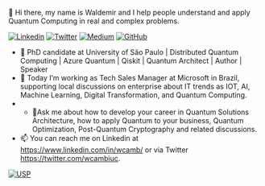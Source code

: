 👋 Hi there, my name is Waldemir and I help people understand and apply Quantum Computing in real and complex problems.

[![Linkedin](https://img.shields.io/badge/LinkedIn-0077B5?style=for-the-badge&logo=linkedin&logoColor=white)](https://www.linkedin.com/in/wcamb/)
[![Twitter](https://img.shields.io/badge/Twitter-1DA1F2?style=for-the-badge&logo=twitter&logoColor=white)](https://twitter.com/wcambiuc)
[![Medium](https://img.shields.io/badge/Medium-12100E?style=for-the-badge&logo=medium&logoColor=white)](https://medium.com/@waldemircambiucci)
[![GitHub](https://img.shields.io/badge/GitHub-100000?style=for-the-badge&logo=github&logoColor=white)](https://github.com/waldemircambiucci/)


- 🌱 PhD candidate at University of São Paulo | Distributed Quantum Computing | Azure Quantum | Qiskit | Quantum  Architect | Author | Speaker 
- 👀 Today I’m working as Tech Sales Manager at Microsoft in Brazil, supporting local discussions on enterprise about IT trends as IOT, AI, Machine Learning, Digital Transformation, and Quantum Computing.
- - 💞️Ask me about how to develop your career in Quantum Solutions Architecture, how to apply Quantum to your business, Quantum Optimization, Post-Quantum Cryptography and related discussions.
- 📫 You can reach me on Linkedin at https://www.linkedin.com/in/wcamb/ or via Twitter https://twitter.com/wcambiuc. 

[![USP](https://upload.wikimedia.org/wikipedia/commons/thumb/2/2f/Webysther_20170627_-_Bras%C3%A3o_USP.svg/300px-Webysther_20170627_-_Bras%C3%A3o_USP.svg.png)](https://www5.usp.br/)

<!---
waldemircambiucci/waldemircambiucci is a ✨ special ✨ repository because its `README.md` (this file) appears on your GitHub profile.
You can click the Preview link to take a look at your changes.
--->
